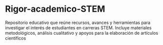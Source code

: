 # Rigor-academico-STEM
Repositorio educativo que reúne recursos, avances y herramientas para investigar el interés de estudiantes en carreras STEM. Incluye materiales metodológicos, análisis cualitativo y apoyos para la elaboración de artículos científicos
